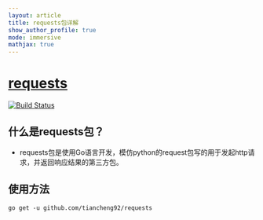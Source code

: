 ```yaml
---
layout: article
title: requests包详解
show_author_profile: true
mode: immersive
mathjax: true
---
```


# [requests](https://github.com/tiancheng92/requests)

[![Build Status](https://github.com/tiancheng92/requests/workflows/Build/badge.svg)](https://github.com/tiancheng92/requests/actions)

## 什么是requests包？

* requests包是使用Go语言开发，模仿python的request包写的用于发起http请求，并返回响应结果的第三方包。

## 使用方法

```shell
go get -u github.com/tiancheng92/requests
```
